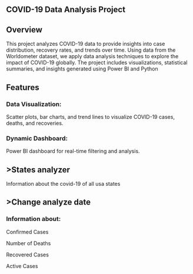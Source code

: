 ## COVID-19 Data Analysis Project
## Overview
This project analyzes COVID-19 data to provide insights into case distribution, recovery rates, and trends over time. Using data from the Worldometer dataset, we apply data analysis techniques to explore the impact of COVID-19 globally. The project includes visualizations, statistical summaries, and insights generated using Power BI and Python
## Features
### Data Visualization:
Scatter plots, bar charts, and trend lines to visualize COVID-19 cases, deaths, and recoveries.
### Dynamic Dashboard:
Power BI dashboard for real-time filtering and analysis.
## >States analyzer

Information about the covid-19 of all usa states

## >Change analyze date

### Information about:
Confirmed Cases 

Number of Deaths 

Recovered Cases

Active Cases
